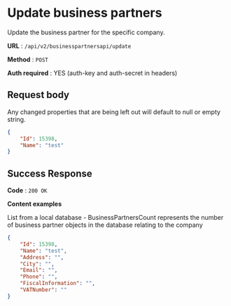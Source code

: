 # Update business partners

Update the business partner for the specific company.

**URL** : `/api/v2/businesspartnersapi/update`

**Method** : `POST`

**Auth required** : YES (auth-key and auth-secret in headers)

## Request body

Any changed properties that are being left out will default to null or empty string.

```json
{
    "Id": 15398,
    "Name": "test"
}
```


## Success Response

**Code** : `200 OK`

**Content examples**

List from a local database - BusinessPartnersCount represents the number of business partner objects in the database relating to the company

```json
{
    "Id": 15398,
    "Name": "test",
    "Address": "",
    "City": "",
    "Email": "",
    "Phone": "",
    "FiscalInformation": "",
    "VATNumber": ""
}
```
